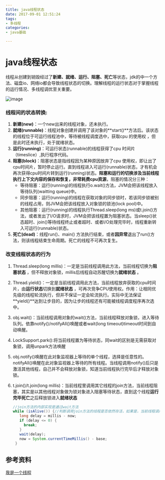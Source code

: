 ```yaml
---
title: java线程状态
date: 2017-09-01 12:51:24
tags:
- 多线程
categories:
- java基础

---
```


#  java线程状态

线程从创建到销毁经过了**新建、就绪、运行、阻塞、死亡**等状态，jdk的中一个方法、磁盘io、网络io都会导致线程状态的切换。理解线程的运行状态对于掌握线程的运行情况、多线程调优至关重要。

<!--more-->

![image](http://omdq6di7v.bkt.clouddn.com/17-10-20/35976214.jpg)

### 线程间的状态转换:

1. **新建(new)**：一个new出来的线程对象，还未执行。
2. **就绪(runnable)**：线程对象创建并调用了该对象的**start()**方法后。该状态的线程位于可运行线程池中，等待被线程调度选中，获取cpu 的使用权 ，但是此时还未执行，处于就绪状态。
3. **运行(running)**：可运行状态(runnable)的线程获得了cpu 时间片（timeslice）,执行程序代码。
4. **阻塞(block)**：阻塞状态是指线程因为某种原因放弃了cpu 使用权，即让出了cpu时间片，暂时停止运行。直到线程进入可运行(runnable)状态，才有机会再次获得cpu时间片转到运行(running)状态。**阻塞和运行的切换涉及当前线程执行上下文内容的保存和恢复，非常耗费cpu资源**，阻塞的情况分三种： 
   - 等待阻塞：运行(running)的线程执行o.wait()方法，JVM会把该线程放入等待队列(waitting queue)中。
   - 同步阻塞：运行(running)的线程在获取对象的同步锁时，若该同步锁被别的线程占用，则JVM会把该线程放入对象锁的锁池(lock pool)中。
   - 其他阻塞：运行(running)的线程执行Thread.sleep(long ms)或t.join()方法，或者发出了I/O请求时，JVM会把该线程置为阻塞状态。当sleep()状态超时、join()等待线程终止或者超时、或者I/O处理完毕时，线程重新转入可运行(runnable)状态。
5. **死亡(dead)**：线程run()、main() 方法执行结束，或者**因异常**退出了run()方法，则该线程结束生命周期。死亡的线程不可再次复生。

### 改变线程状态的行为

1. Thread.sleep(long millis)：一定是当前线程调用此方法，当前线程切换为**阻塞状态** ，但不释放对象锁，millis后线程自动苏醒切换为**就绪状态** 。

2. Thread.yield()：一定是当前线程调用此方法，当前线程放弃获取的cpu时间片，由**运行状态**切换到**就绪状态** ，可再次竞争CPU使用权。作用：让相同优先级的线程轮流执行，但并不保证一定会轮流执行。实际中无法保证**yield()**达到让步目的，因为让步的线程还有可能被线程调度程序再次选中。

3. obj.wait()：当前线程调用对象的wait()方法，当前线程释放对象锁，进入等待队列。依靠notify()/notifyAll()唤醒或者wait(long timeout)timeout时间到自动唤醒。

4. LockSupport.park():将当前线程置为等待状态，同wait的区别是无需获取对象锁，调用unpark方法唤醒

5. obj.notify()唤醒在此对象监视器上等待的单个线程，选择是任意性的。notifyAll()唤醒在此对象监视器上等待的所有线程。当线程调用notify()后只是激活其他线程，自己并不会释放对象锁，知道当前线程执行完毕后才释放对象锁。

6. t.join()/t.join(long millis)：当前线程里调用其它线程的join方法，当前线程阻塞，其实是以其他线程对象做为锁对象进入阻塞等待状态，直到这个线程**运行完毕死亡**之后释放锁进入**就绪状态**

   ```java
   //join方法的内部实现是通过wait方法
   while (isAlive()) {//判断调用join方法的线程是否依然存活，如果是，当前线程调用wait方法
      long delay = millis - now;
      if (delay <= 0) {
        break;
      }
      wait(delay);
      now = System.currentTimeMillis() - base;
    }
   ```

## 参考资料

[我是一个线程](http://mp.weixin.qq.com/s?__biz=MzAxOTc0NzExNg==&mid=416915373&idx=1&sn=f80a13b099237534a3ef777d511d831a&scene=25#wechat_redirect)